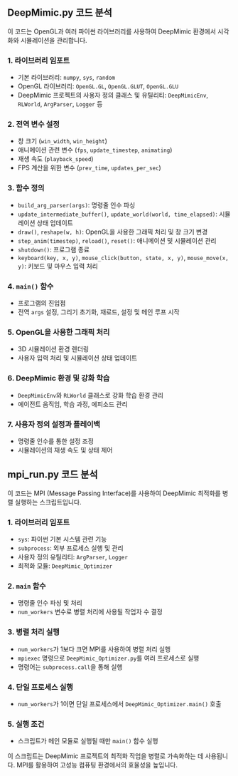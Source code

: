 ## DeepMimic.py 코드 분석

이 코드는 OpenGL과 여러 파이썬 라이브러리를 사용하여 DeepMimic 환경에서 시각화와 시뮬레이션을 관리합니다.

### 1. 라이브러리 임포트
- 기본 라이브러리: `numpy`, `sys`, `random`
- OpenGL 라이브러리: `OpenGL.GL`, `OpenGL.GLUT`, `OpenGL.GLU`
- DeepMimic 프로젝트의 사용자 정의 클래스 및 유틸리티: `DeepMimicEnv`, `RLWorld`, `ArgParser`, `Logger` 등

### 2. 전역 변수 설정
- 창 크기 (`win_width`, `win_height`)
- 애니메이션 관련 변수 (`fps`, `update_timestep`, `animating`)
- 재생 속도 (`playback_speed`)
- FPS 계산을 위한 변수 (`prev_time`, `updates_per_sec`)

### 3. 함수 정의
- `build_arg_parser(args)`: 명령줄 인수 파싱
- `update_intermediate_buffer()`, `update_world(world, time_elapsed)`: 시뮬레이션 상태 업데이트
- `draw()`, `reshape(w, h)`: OpenGL을 사용한 그래픽 처리 및 창 크기 변경
- `step_anim(timestep)`, `reload()`, `reset()`: 애니메이션 및 시뮬레이션 관리
- `shutdown()`: 프로그램 종료
- `keyboard(key, x, y)`, `mouse_click(button, state, x, y)`, `mouse_move(x, y)`: 키보드 및 마우스 입력 처리

### 4. `main()` 함수
- 프로그램의 진입점
- 전역 `args` 설정, 그리기 초기화, 재로드, 설정 및 메인 루프 시작

### 5. OpenGL을 사용한 그래픽 처리
- 3D 시뮬레이션 환경 렌더링
- 사용자 입력 처리 및 시뮬레이션 상태 업데이트

### 6. DeepMimic 환경 및 강화 학습
- `DeepMimicEnv`와 `RLWorld` 클래스로 강화 학습 환경 관리
- 에이전트 움직임, 학습 과정, 에피소드 관리

### 7. 사용자 정의 설정과 플레이백
- 명령줄 인수를 통한 설정 조정
- 시뮬레이션의 재생 속도 및 상태 제어



## mpi_run.py 코드 분석

이 코드는 MPI (Message Passing Interface)를 사용하여 DeepMimic 최적화를 병렬 실행하는 스크립트입니다.

### 1. 라이브러리 임포트
- `sys`: 파이썬 기본 시스템 관련 기능
- `subprocess`: 외부 프로세스 실행 및 관리
- 사용자 정의 유틸리티: `ArgParser`, `Logger`
- 최적화 모듈: `DeepMimic_Optimizer`

### 2. `main` 함수
- 명령줄 인수 파싱 및 처리
- `num_workers` 변수로 병렬 처리에 사용될 작업자 수 결정

### 3. 병렬 처리 실행
- `num_workers`가 1보다 크면 MPI를 사용하여 병렬 처리 실행
- `mpiexec` 명령으로 `DeepMimic_Optimizer.py`를 여러 프로세스로 실행
- 명령어는 `subprocess.call`을 통해 실행

### 4. 단일 프로세스 실행
- `num_workers`가 1이면 단일 프로세스에서 `DeepMimic_Optimizer.main()` 호출

### 5. 실행 조건
- 스크립트가 메인 모듈로 실행될 때만 `main()` 함수 실행

이 스크립트는 DeepMimic 프로젝트의 최적화 작업을 병렬로 가속화하는 데 사용됩니다. MPI를 활용하여 고성능 컴퓨팅 환경에서의 효율성을 높입니다.
